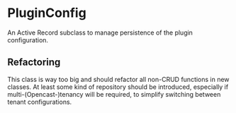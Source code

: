 # PluginConfig

An Active Record subclass to manage persistence of the plugin configuration.

## Refactoring

This class is way too big and should refactor all non-CRUD functions in new classes. At least some kind of 
repository should be introduced, especially if multi-(Opencast-)tenancy will be required, to simplify switching between 
tenant configurations.
